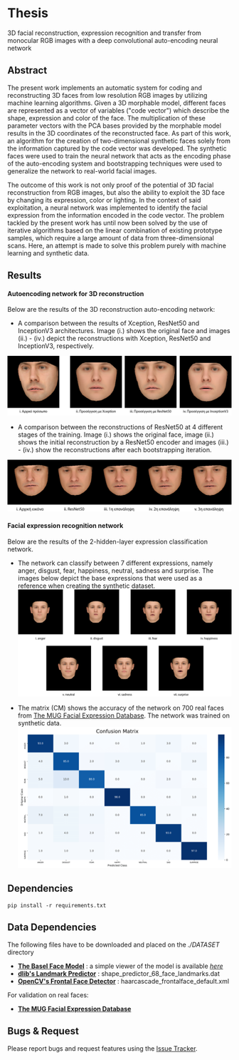 # Thesis
3D facial reconstruction, expression recognition and transfer from monocular RGB images with a deep convolutional auto-encoding neural network

## Abstract
The present work implements an automatic system for coding and reconstructing 3D faces from low resolution RGB images by utilizing machine learning algorithms.
Given a 3D morphable model, different faces are represented as a vector of variables ("code vector") which describe the shape, expression and color of the face. The multiplication of these parameter vectors with the PCA bases provided by the morphable model results in the 3D coordinates of the reconstructed face.
As part of this work, an algorithm for the creation of two-dimensional synthetic faces solely from the information captured by the code vector was developed. The synthetic faces were used to train the neural network that acts as the encoding phase of the auto-encoding system and bootstrapping techniques were used to generalize the network to real-world facial images.

The outcome of this work is not only proof of the potential of 3D facial reconstruction from RGB images, but also the ability to exploit the 3D face by changing its expression, color or lighting. In the context of said exploitation, a neural network was implemented to identify the facial expression from the information encoded in the code vector.
The problem tackled by the present work has until now been solved by the use of iterative algorithms based on the linear combination of existing prototype samples, which require a large amount of data from three-dimensional scans. Here, an attempt is made to solve this problem purely with machine learning and synthetic data.

## Results
#### Autoencoding network for 3D reconstruction
Below are the results of the 3D reconstruction auto-encoding network:
- A comparison between the results of Xception, ResNet50 and InceptionV3 architectures. Image (i.) shows the original face and images (ii.) - (iv.) depict the reconstructions with Xception, ResNet50 and InceptionV3, respectively.

![Encoder Architectures Comparison](./DATASET/images/results/compare_reconstructions-01.png) 

- A comparison between the reconstructions of ResNet50 at 4 different stages of the training. Image (i.) shows the original face, image (ii.) shows the initial reconstruction by a ResNet50 encoder and images (iii.) - (iv.) show the reconstructions after each bootstrapping iteration.

![Reconstructions after each bootstrapping iteration](./DATASET/images/results/compare_boot.png) 

#### Facial expression recognition network
Below are the results of the 2-hidden-layer expression classification network.

- The network can classify between 7 different expressions, namely anger, disgust, fear, happiness, neutral, sadness and surprise.
The images below depict the base expressions that were used as a reference when creating the synthetic dataset.
![Expression Vector Bases](./DATASET/images/results/expression_bases.png)

- The matrix (CM) shows the accuracy of the network on 700 real faces from [The MUG Facial Expression Database](https://mug.ee.auth.gr/fed/).
The network was trained on synthetic data.
![Confusion Matrix](./DATASET/images/results/confusion_custom_loss_boot-1.png) 


## Dependencies
```
pip install -r requirements.txt
```

## Data Dependencies
The following files have to be downloaded and placed on the _./DATASET_ directory
* **[The Basel Face Model](http://gravis.dmi.unibas.ch/PMM/data/overview/)** 
: a simple viewer of the model is available _[here](https://github.com/unibas-gravis/basel-face-model-viewer)_
* **[dlib's Landmark Predictor](https://github.com/davisking/dlib-models)** : shape_predictor_68_face_landmarks.dat
* **[OpenCV's Frontal Face Detector](https://github.com/opencv/opencv/blob/master/data/haarcascades/haarcascade_frontalface_default.xml)** : haarcascade_frontalface_default.xml

For validation on real faces:
* **[The MUG Facial Expression Database](https://mug.ee.auth.gr/fed/)**

## Bugs & Request
Please report bugs and request features using the [Issue Tracker](https://github.com/anapt/thesis/issues).
